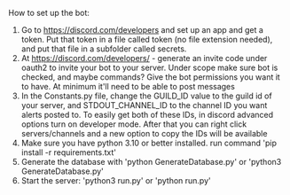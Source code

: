 How to set up the bot:

1. Go to https://discord.com/developers and set up an app and get a token. Put that token in a file called token (no file extension needed), and put that file in a subfolder called secrets.
2. At https://discord.com/developers/ - generate an invite code under oauth2 to invite your bot to your server. Under scope make sure bot is checked, and maybe commands?
    Give the bot permissions you want it to have. At minimum it'll need to be able to post messages
3. In the Constants.py file, change the GUILD_ID value to the guild id of your server, and STDOUT_CHANNEL_ID to the channel ID you want alerts posted to.
    To easily get both of these IDs, in discord advanced options turn on developer mode. After that you can right click servers/channels and a new option to copy the IDs will be available
4. Make sure you have python 3.10 or better installed.
    run command 'pip install -r requirements.txt'
5. Generate the database with 'python GenerateDatabase.py' or 'python3 GenerateDatabase.py'
6. Start the server: 'python3 run.py' or 'python run.py'